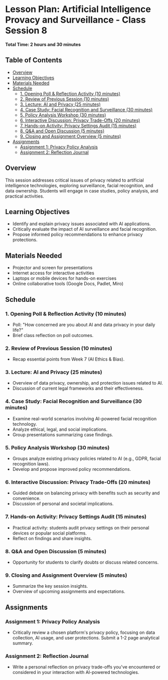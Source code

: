 # Lesson Plan: Artificial Intelligence Provacy and Surveillance - Class Session 8

**Total Time: 2 hours and 30 minutes**

## Table of Contents
- [Overview](#overview)
- [Learning Objectives](#learning-objectives)
- [Materials Needed](#materials-needed)
- [Schedule](#schedule)
  - [1. Opening Poll & Reflection Activity (10 minutes)](#1-opening-poll--reflection-activity-10-minutes)
  - [2. Review of Previous Session (10 minutes)](#2-review-of-previous-session-10-minutes)
  - [3. Lecture: AI and Privacy (25 minutes)](#3-lecture-ai-and-privacy-25-minutes)
  - [4. Case Study: Facial Recognition and Surveillance (30 minutes)](#4-case-study-facial-recognition-and-surveillance-30-minutes)
  - [5. Policy Analysis Workshop (30 minutes)](#5-policy-analysis-workshop-30-minutes)
  - [6. Interactive Discussion: Privacy Trade-Offs (20 minutes)](#6-interactive-discussion-privacy-trade-offs-20-minutes)
  - [7. Hands-on Activity: Privacy Settings Audit (15 minutes)](#7-hands-on-activity-privacy-settings-audit-15-minutes)
  - [8. Q&A and Open Discussion (5 minutes)](#8-qa-and-open-discussion-5-minutes)
  - [9. Closing and Assignment Overview (5 minutes)](#9-closing-and-assignment-overview-5-minutes)
- [Assignments](#assignments)
  - [Assignment 1: Privacy Policy Analysis](#assignment-1-privacy-policy-analysis)
  - [Assignment 2: Reflection Journal](#assignment-2-reflection-journal)

## Overview
This session addresses critical issues of privacy related to artificial intelligence technologies, exploring surveillance, facial recognition, and data ownership. Students will engage in case studies, policy analysis, and practical activities.

## Learning Objectives
- Identify and explain privacy issues associated with AI applications.
- Critically evaluate the impact of AI surveillance and facial recognition.
- Propose informed policy recommendations to enhance privacy protections.

## Materials Needed
- Projector and screen for presentations
- Internet access for interactive activities
- Laptops or mobile devices for hands-on exercises
- Online collaborative tools (Google Docs, Padlet, Miro)

## Schedule

### 1. Opening Poll & Reflection Activity (10 minutes)
- Poll: "How concerned are you about AI and data privacy in your daily life?"
- Brief class reflection on poll outcomes.

### 2. Review of Previous Session (10 minutes)
- Recap essential points from Week 7 (AI Ethics & Bias).

### 3. Lecture: AI and Privacy (25 minutes)
- Overview of data privacy, ownership, and protection issues related to AI.
- Discussion of current legal frameworks and their effectiveness.

### 4. Case Study: Facial Recognition and Surveillance (30 minutes)
- Examine real-world scenarios involving AI-powered facial recognition technology.
- Analyze ethical, legal, and social implications.
- Group presentations summarizing case findings.

### 5. Policy Analysis Workshop (30 minutes)
- Groups analyze existing privacy policies related to AI (e.g., GDPR, facial recognition laws).
- Develop and propose improved policy recommendations.

### 6. Interactive Discussion: Privacy Trade-Offs (20 minutes)
- Guided debate on balancing privacy with benefits such as security and convenience.
- Discussion of personal and societal implications.

### 7. Hands-on Activity: Privacy Settings Audit (15 minutes)
- Practical activity: students audit privacy settings on their personal devices or popular social platforms.
- Reflect on findings and share insights.

### 8. Q&A and Open Discussion (5 minutes)
- Opportunity for students to clarify doubts or discuss related concerns.

### 9. Closing and Assignment Overview (5 minutes)
- Summarize the key session insights.
- Overview of upcoming assignments and expectations.

## Assignments

### Assignment 1: Privacy Policy Analysis
- Critically review a chosen platform's privacy policy, focusing on data collection, AI usage, and user protections. Submit a 1-2 page analytical summary.

### Assignment 2: Reflection Journal
- Write a personal reflection on privacy trade-offs you've encountered or considered in your interaction with AI-powered technologies.

